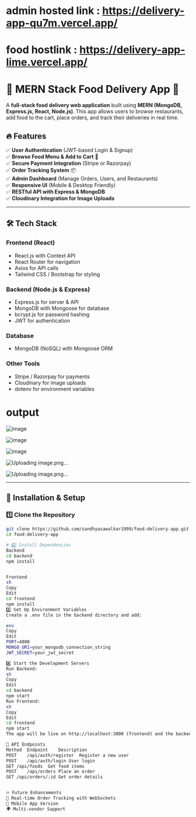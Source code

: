 # admin hosted link : https://delivery-app-qu7m.vercel.app/
# food hostlink : https://delivery-app-lime.vercel.app/

# 🍔 MERN Stack Food Delivery App 🚀

A **full-stack food delivery web application** built using **MERN (MongoDB, Express.js, React, Node.js)**. This app allows users to browse restaurants, add food to the cart, place orders, and track their deliveries in real time.

## 🔥 Features

✅ **User Authentication** (JWT-based Login & Signup)  
✅ **Browse Food Menu & Add to Cart** 🛒  
✅ **Secure Payment Integration** (Stripe or Razorpay)  
✅ **Order Tracking System** 📦  
✅ **Admin Dashboard** (Manage Orders, Users, and Restaurants)  
✅ **Responsive UI** (Mobile & Desktop Friendly)  
✅ **RESTful API with Express & MongoDB**  
✅ **Cloudinary Integration for Image Uploads**  

---

## 🛠️ Tech Stack

### **Frontend (React)**
- React.js with Context API
- React Router for navigation
- Axios for API calls
- Tailwind CSS / Bootstrap for styling

### **Backend (Node.js & Express)**
- Express.js for server & API
- MongoDB with Mongoose for database
- bcrypt.js for password hashing
- JWT for authentication

### **Database**
- MongoDB (NoSQL) with Mongoose ORM

### **Other Tools**
- Stripe / Razorpay for payments
- Cloudinary for image uploads
- dotenv for environment variables

# output
![image](https://github.com/user-attachments/assets/67087c15-c88c-4d76-b51b-9fc494b5cdd9)

![image](https://github.com/user-attachments/assets/d75896af-d4a5-4da8-b374-c2078a057de1)

![image](https://github.com/user-attachments/assets/88f6e1e4-b34f-4df8-a64c-5b5e41628a61)

![Uploading image.png…]()

![Uploading image.png…]()





---

## 📌 Installation & Setup

### **1️⃣ Clone the Repository**
```sh
git clone https://github.com/sandhyasawalkar1999/food-delivery-app.git
cd food-delivery-app

# 2️⃣ Install Dependencies
Backend
cd backend
npm install


Frontend
sh
Copy
Edit
cd frontend
npm install
3️⃣ Set Up Environment Variables
Create a .env file in the backend directory and add:

env
Copy
Edit
PORT=4000
MONGO_URI=your_mongodb_connection_string
JWT_SECRET=your_jwt_secret

4️⃣ Start the Development Servers
Run Backend:
sh
Copy
Edit
cd backend
npm start
Run Frontend:
sh
Copy
Edit
cd frontend
npm start
The app will be live on http://localhost:3000 (frontend) and the backend API will run on http://localhost:5000.

🚀 API Endpoints
Method	Endpoint	Description
POST	/api/auth/register	Register a new user
POST	/api/auth/login	User login
GET	/api/foods	Get food items
POST	/api/orders	Place an order
GET	/api/orders/:id	Get order details


🔥 Future Enhancements
🛵 Real-time Order Tracking with WebSockets
📱 Mobile App Version
🌍 Multi-vendor Support

